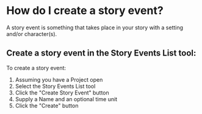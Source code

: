 # How do I create a story event?

A story event is something that takes place in your story with a setting and/or character(s).

## Create a story event in the Story Events List tool:

To create a story event:
1. Assuming you have a Project open
2. Select the Story Events List tool
3. Click the "Create Story Event" button
4. Supply a Name and an optional time unit
5. Click the "Create" button
